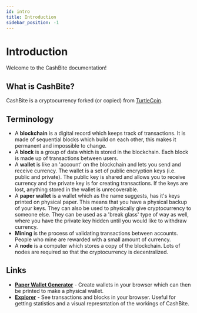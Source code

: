 ```yaml
---
id: intro
title: Introduction
sidebar_position: -1
---
```


# Introduction

Welcome to the CashBite documentation!

## What is CashBite?

CashBite is a cryptocurrency forked (or copied) from [TurtleCoin](https://turtlecoin.lol).

## Terminology

- A **blockchain** is a digital record which keeps track of transactions. It is made of sequential blocks which build on each other, this makes it permanent and impossible to change.
- A **block** is a group of data which is stored in the blockchain. Each block is made up of transactions between users.
- A **wallet** is like an 'account' on the blockchain and lets you send and receive currency. The wallet is a set of public encryption keys (i.e. public and private). The public key is shared and allows you to receive currency and the private key is for creating transactions. If the keys are lost, anything stored in the wallet is unrecoverable.
- A **paper wallet** is a wallet which as the name suggests, has it's keys printed on physical paper. This means that you have a physical backup of your keys. They can also be used to physically give cryptocurrency to someone else. They can be used as a 'break glass' type of way as well, where you have the private key hidden until you would like to withdraw currency.
- **Mining** is the process of validating transactions between accounts. People who mine are rewarded with a small amount of currency.
- A **node** is a computer which stores a copy of the blockchain. Lots of nodes are required so that the cryptocurrency is decentralized.

## Links

- **[Paper Wallet Generator](https://cashbitecrypto.github.io/paper-wallet/)** - Create wallets in your browser which can then be printed to make a physical wallet.
- **[Explorer](http://explorer.cashbite.org)** - See transactions and blocks in your browser. Useful for getting statistics and a visual represntation of the workings of CashBite.
